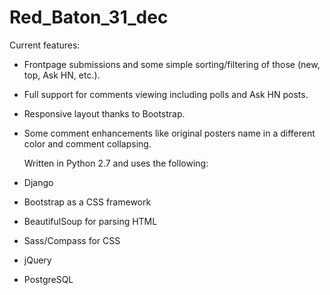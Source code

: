 # Red_Baton_31_dec
Current features:
* Frontpage submissions and some simple sorting/filtering of those (new, top, Ask HN, etc.).
* Full support for comments viewing including polls and Ask HN posts. 
* Responsive layout thanks to Bootstrap.
* Some comment enhancements like original posters name in a different color and comment collapsing.

  Written in Python 2.7 and uses the following:
* Django
* Bootstrap as a CSS framework
* BeautifulSoup for parsing HTML
* Sass/Compass for CSS
* jQuery
* PostgreSQL

